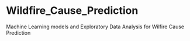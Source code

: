 # Wildfire_Cause_Prediction

Machine Learning models and Exploratory Data Analysis for Wilfire Cause Prediction
